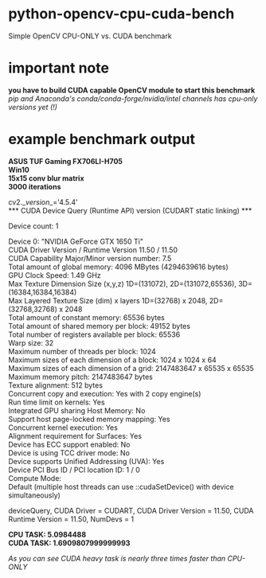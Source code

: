 # python-opencv-cpu-cuda-bench
Simple OpenCV CPU-ONLY vs. CUDA benchmark

# important note
**you have to build CUDA capable OpenCV module to start this benchmark**<br>
*pip and Anaconda's conda/conda-forge/nvidia/intel channels has cpu-only versions yet (!)*

# example benchmark output
**ASUS TUF Gaming FX706LI-H705<br>
Win10<br>
15x15 conv blur matrix<br>
3000 iterations**

cv2.\__version__='4.5.4'<br>
*** CUDA Device Query (Runtime API) version (CUDART static linking) *** 

Device count: 1

Device 0: "NVIDIA GeForce GTX 1650 Ti"<br>
  CUDA Driver Version / Runtime Version          11.50 / 11.50<br>
  CUDA Capability Major/Minor version number:    7.5<br>
  Total amount of global memory:                 4096 MBytes (4294639616 bytes)<br>
  GPU Clock Speed:                               1.49 GHz<br>
  Max Texture Dimension Size (x,y,z)             1D=(131072), 2D=(131072,65536), 3D=(16384,16384,16384)<br>
  Max Layered Texture Size (dim) x layers        1D=(32768) x 2048, 2D=(32768,32768) x 2048<br>
  Total amount of constant memory:               65536 bytes<br>
  Total amount of shared memory per block:       49152 bytes<br>
  Total number of registers available per block: 65536<br>
  Warp size:                                     32<br>
  Maximum number of threads per block:           1024<br>
  Maximum sizes of each dimension of a block:    1024 x 1024 x 64<br>
  Maximum sizes of each dimension of a grid:     2147483647 x 65535 x 65535<br>
  Maximum memory pitch:                          2147483647 bytes<br>
  Texture alignment:                             512 bytes<br>
  Concurrent copy and execution:                 Yes with 2 copy engine(s)<br>
  Run time limit on kernels:                     Yes<br>
  Integrated GPU sharing Host Memory:            No<br>
  Support host page-locked memory mapping:       Yes<br>
  Concurrent kernel execution:                   Yes<br>
  Alignment requirement for Surfaces:            Yes<br>
  Device has ECC support enabled:                No<br>
  Device is using TCC driver mode:               No<br>
  Device supports Unified Addressing (UVA):      Yes<br>
  Device PCI Bus ID / PCI location ID:           1 / 0<br>
  Compute Mode:<br>
      Default (multiple host threads can use ::cudaSetDevice() with device simultaneously) <br>

deviceQuery, CUDA Driver = CUDART, CUDA Driver Version  = 11.50, CUDA Runtime Version = 11.50, NumDevs = 1

**CPU TASK: 5.0984488<br>
CUDA TASK: 1.6909807999999993**

*As you can see CUDA heavy task is nearly three times faster than CPU-ONLY*
